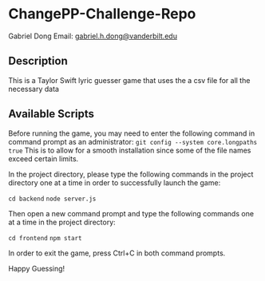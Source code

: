 # ChangePP-Challenge-Repo

Gabriel Dong Email: gabriel.h.dong@vanderbilt.edu

## Description

This is a Taylor Swift lyric guesser game that uses the a csv file for all the necessary data

## Available Scripts

Before running the game, you may need to enter the following command in command prompt as an administrator:
`git config --system core.longpaths true`
This is to allow for a smooth installation since some of the file names exceed certain limits.

In the project directory, please type the following commands in the project directory one at a time in order to successfully launch the game:

`cd backend`
`node server.js`

Then open a new command prompt and type the following commands one at a time in the project directory:

`cd frontend`
`npm start`

In order to exit the game, press Ctrl+C in both command prompts.

Happy Guessing!

